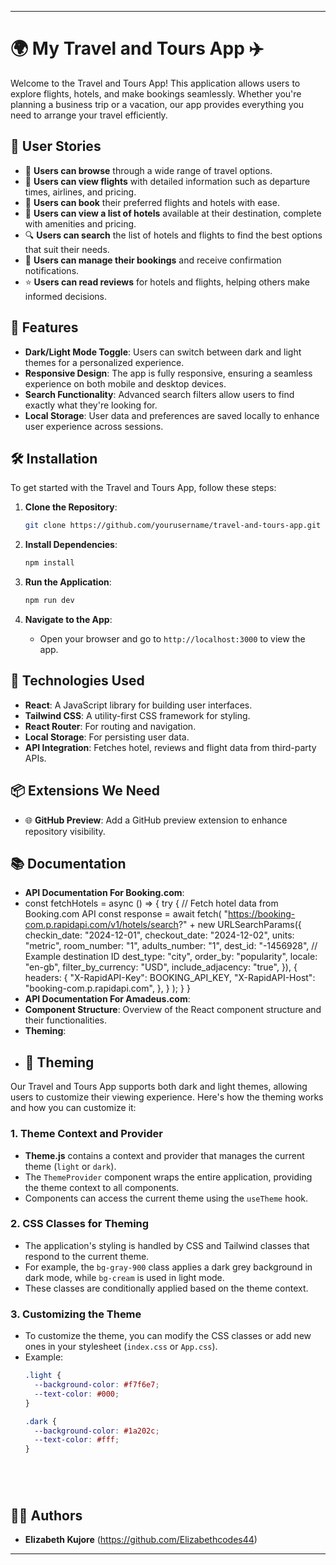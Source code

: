 

---

# 🌍 My Travel and Tours App ✈️

Welcome to the Travel and Tours App! This application allows users to explore flights, hotels, and make bookings seamlessly. Whether you're planning a business trip or a vacation, our app provides everything you need to arrange your travel efficiently.

## 📝 User Stories
- 🛫 **Users can browse** through a wide range of travel options.
- 🛬 **Users can view flights** with detailed information such as departure times, airlines, and pricing.
- 📅 **Users can book** their preferred flights and hotels with ease.
- 🏨 **Users can view a list of hotels** available at their destination, complete with amenities and pricing.
- 🔍 **Users can search** the list of hotels and flights to find the best options that suit their needs.
- 💼 **Users can manage their bookings** and receive confirmation notifications.
- ⭐ **Users can read reviews** for hotels and flights, helping others make informed decisions.

## 🚀 Features
- **Dark/Light Mode Toggle**: Users can switch between dark and light themes for a personalized experience.
- **Responsive Design**: The app is fully responsive, ensuring a seamless experience on both mobile and desktop devices.
- **Search Functionality**: Advanced search filters allow users to find exactly what they're looking for.
- **Local Storage**: User data and preferences are saved locally to enhance user experience across sessions.

## 🛠️ Installation
To get started with the Travel and Tours App, follow these steps:

1. **Clone the Repository**:
   ```bash
   git clone https://github.com/yourusername/travel-and-tours-app.git
   ```

2. **Install Dependencies**:
   ```bash
   npm install
   ```

3. **Run the Application**:
   ```bash
   npm run dev
   ```

4. **Navigate to the App**:
   - Open your browser and go to `http://localhost:3000` to view the app.

## 🧰 Technologies Used
- **React**: A JavaScript library for building user interfaces.
- **Tailwind CSS**: A utility-first CSS framework for styling.
- **React Router**: For routing and navigation.
- **Local Storage**: For persisting user data.
- **API Integration**: Fetches hotel, reviews and flight data from third-party APIs.

## 📦 Extensions We Need
- 🌐 **GitHub Preview**: Add a GitHub preview extension to enhance repository visibility.


## 📚 Documentation
- **API Documentation For Booking.com**: 
- const fetchHotels = async () => {
      try {
        // Fetch hotel data from Booking.com API
        const response = await fetch(
          "https://booking-com.p.rapidapi.com/v1/hotels/search?" +
            new URLSearchParams({
              checkin_date: "2024-12-01",
              checkout_date: "2024-12-02",
              units: "metric",
              room_number: "1",
              adults_number: "1",
              dest_id: "-1456928", // Example destination ID
              dest_type: "city",
              order_by: "popularity",
              locale: "en-gb",
              filter_by_currency: "USD",
              include_adjacency: "true",
            }),
          {
            headers: {
              "X-RapidAPI-Key": BOOKING_API_KEY,
              "X-RapidAPI-Host": "booking-com.p.rapidapi.com",
            },
          }
        ); } }
- **API Documentation For Amadeus.com**: 
- **Component Structure**: Overview of the React component structure and their functionalities.
- **Theming**: 
- ## 🎨 Theming

Our Travel and Tours App supports both dark and light themes, allowing users to customize their viewing experience. Here's how the theming works and how you can customize it:

### 1. **Theme Context and Provider**
- **Theme.js** contains a context and provider that manages the current theme (`light` or `dark`).
- The `ThemeProvider` component wraps the entire application, providing the theme context to all components.
- Components can access the current theme using the `useTheme` hook.

### 2. **CSS Classes for Theming**
- The application's styling is handled by CSS and Tailwind classes that respond to the current theme.
- For example, the `bg-gray-900` class applies a dark grey background in dark mode, while `bg-cream` is used in light mode.
- These classes are conditionally applied based on the theme context.

### 3. **Customizing the Theme**
- To customize the theme, you can modify the CSS classes or add new ones in your stylesheet (`index.css` or `App.css`).
- Example:
  ```css
  .light {
    --background-color: #f7f6e7;
    --text-color: #000;
  }

  .dark {
    --background-color: #1a202c;
    --text-color: #fff;
  }






## 🧑‍💻 Authors
- **Elizabeth Kujore** (https://github.com/Elizabethcodes44)

---

